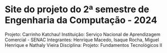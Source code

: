 # Site do projeto do 2ª semestre de Engenharia da Computação - 2024
Projeto: Carrinho Katchau!
Instituição: Serviço Nacional de Aprendizagem Comercial - SENAC
Integrantes: Henrique Macedo, Isaque Rocha, Miguel Henrique e Nathaly Vieira
Disciplina: Projeto: Fundamentos Tecnológicos II 
